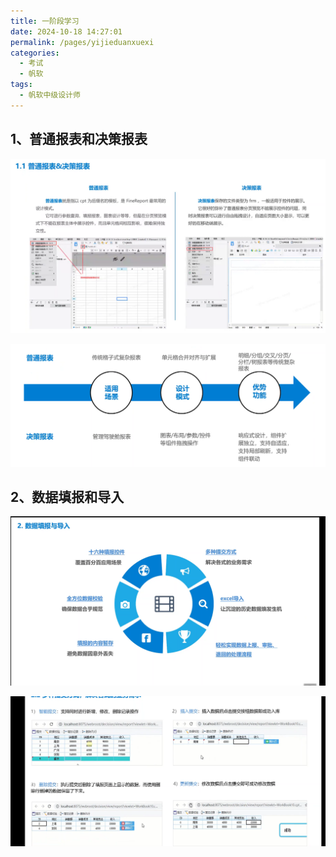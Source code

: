 ```yaml
---
title: 一阶段学习
date: 2024-10-18 14:27:01
permalink: /pages/yijieduanxuexi
categories: 
  - 考试
  - 帆软
tags: 
  - 帆软中级设计师
---
```


## 1、普通报表和决策报表

![image-20241018114354300](./assets/image-20241018114354300.png)

![image-20241018114416641](./assets/image-20241018114416641.png)

## 2、数据填报和导入

![image-20241018114451540](./assets/image-20241018114451540.png)

![image-20241018114505714](./assets/image-20241018114505714.png)
